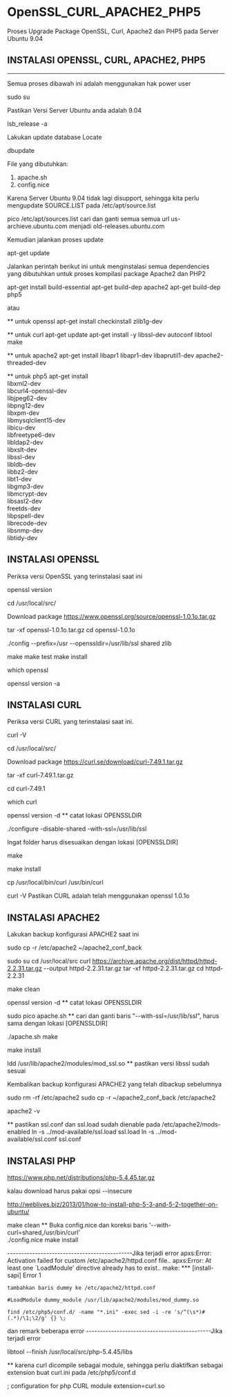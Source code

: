 # OpenSSL_CURL_APACHE2_PHP5
Proses Upgrade Package OpenSSL, Curl, Apache2 dan PHP5 pada Server Ubuntu 9.04

## INSTALASI OPENSSL, CURL, APACHE2, PHP5
--------------------------------------

Semua proses dibawah ini adalah menggunakan hak power user

sudo su

Pastikan Versi Server Ubuntu anda adalah 9.04

lsb_release -a

Lakukan update database Locate

dbupdate

File yang dibutuhkan:
1. apache.sh
2. config.nice

Karena Server Ubuntu 9.04 tidak lagi disupport, sehingga kita perlu mengupdate SOURCE.LIST pada /etc/apt/source.list

pico /etc/apt/sources.list
cari dan ganti semua semua url us-archieve.ubuntu.com menjadi old-releases.ubuntu.com

Kemudian jalankan proses update

apt-get update

Jalankan perintah berikut ini untuk menginstalasi semua dependencies yang dibutuhkan untuk proses kompilasi package Apache2 dan PHP2

apt-get install build-essential
apt-get build-dep apache2
apt-get build-dep php5

atau

** untuk openssl
apt-get install checkinstall zlib1g-dev

** untuk curl
apt-get update
apt-get install -y libssl-dev autoconf libtool make

** untuk apache2
apt-get install libapr1 libapr1-dev libaprutil1-dev apache2-threaded-dev

** untuk php5
apt-get install \
    libxml2-dev \
    libcurl4-openssl-dev \
    libjpeg62-dev \
    libpng12-dev \
    libxpm-dev \
    libmysqlclient15-dev \
    libicu-dev \
    libfreetype6-dev \
    libldap2-dev \
    libxslt-dev \
    libssl-dev \
    libldb-dev \
    libbz2-dev \
    libt1-dev \
    libgmp3-dev \
    libmcrypt-dev \
    libsasl2-dev \
    freetds-dev \
    libpspell-dev \
    librecode-dev \
    libsnmp-dev \
    libtidy-dev

## INSTALASI OPENSSL

Periksa versi OpenSSL yang terinstalasi saat ini

openssl version

cd /usr/local/src/

Download package https://www.openssl.org/source/openssl-1.0.1o.tar.gz

tar -xf openssl-1.0.1o.tar.gz
cd openssl-1.0.1o

./config --prefix=/usr --openssldir=/usr/lib/ssl shared zlib

make
make test
make install

which openssl

openssl version -a


## INSTALASI CURL

Periksa versi CURL yang terinstalasi saat ini.

curl -V

cd /usr/local/src/

Download package https://curl.se/download/curl-7.49.1.tar.gz

tar -xf curl-7.49.1.tar.gz

cd curl-7.49.1

which curl

openssl version -d
** catat lokasi OPENSSLDIR

./configure -disable-shared -with-ssl=/usr/lib/ssl

Ingat folder harus disesuaikan dengan lokasi [OPENSSLDIR]

make

make install

cp /usr/local/bin/curl /usr/bin/curl

curl -V
Pastikan CURL adalah telah menggunakan openssl 1.0.1o


## INSTALASI APACHE2

Lakukan backup konfigurasi APACHE2 saat ini

sudo cp -r /etc/apache2 ~/apache2_conf_back

sudo su
cd /usr/local/src
curl https://archive.apache.org/dist/httpd/httpd-2.2.31.tar.gz --output httpd-2.2.31.tar.gz
tar -xf httpd-2.2.31.tar.gz
cd httpd-2.2.31

make clean

openssl version -d
** catat lokasi OPENSSLDIR

sudo pico apache.sh
** cari dan ganti baris "--with-ssl=/usr/lib/ssl", harus sama dengan lokasi [OPENSSLDIR]

./apache.sh
make

make install

ldd /usr/lib/apache2/modules/mod_ssl.so
** pastikan versi libssl sudah sesuai

Kembalikan backup konfigurasi APACHE2 yang telah dibackup sebelumnya

sudo rm -rf /etc/apache2
sudo cp -r ~/apache2_conf_back /etc/apache2

apache2 -v

** pastikan ssl.conf dan ssl.load sudah dienable pada /etc/apache2/mods-enabled
ln -s ../mod-available/ssl.load ssl.load
ln -s ../mod-available/ssl.conf ssl.conf

## INSTALASI PHP

https://www.php.net/distributions/php-5.4.45.tar.gz

kalau download harus pakai opsi --insecure

http://weblives.biz/2013/01/how-to-install-php-5-3-and-5-2-together-on-ubuntu/


make clean
** Buka config.nice dan koreksi baris '--with-curl=shared,/usr/bin/curl' \
./config.nice
make install

---------------------------------------------Jika terjadi error
  apxs:Error: Activation failed for custom /etc/apache2/httpd.conf
  file..
  apxs:Error: At least one `LoadModule' directive already has to exist..
  make: *** [install-sapi] Error 1

	tambahkan baris dummy ke /etc/apache2/httpd.conf

	#LoadModule dummy_module /usr/lib/apache2/modules/mod_dummy.so

	find /etc/php5/conf.d/ -name "*.ini" -exec sed -i -re 's/^(\s*)#(.*)/\1;\2/g' {} \;

  dan remark beberapa error
---------------------------------------------Jika terjadi error

libtool --finish /usr/local/src/php-5.4.45/libs


** karena curl dicompile sebagai module, sehingga perlu diaktifkan sebagai extension
buat curl.ini pada /etc/php5/conf.d

; configuration for php CURL module
extension=curl.so

